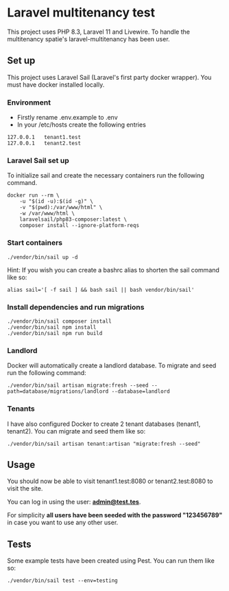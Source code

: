 # Laravel multitenancy test

This project uses PHP 8.3, Laravel 11 and Livewire. To handle the multitenancy spatie's laravel-multitenancy has been user.

## Set up

This project uses Laravel Sail (Laravel's first party docker wrapper). You must have docker installed locally.

### Environment

- Firstly rename .env.example to .env
- In your /etc/hosts create the following entries

```
127.0.0.1   tenant1.test
127.0.0.1   tenant2.test
```

### Laravel Sail set up

To initialize sail and create the necessary containers run the following command.

```
docker run --rm \
    -u "$(id -u):$(id -g)" \
    -v "$(pwd):/var/www/html" \
    -w /var/www/html \
    laravelsail/php83-composer:latest \
    composer install --ignore-platform-reqs
```

### Start containers

```
./vendor/bin/sail up -d
```

Hint: If you wish you can create a bashrc alias to shorten the sail command like so:

```
alias sail='[ -f sail ] && bash sail || bash vendor/bin/sail'
```

### Install dependencies and run migrations

```
./vendor/bin/sail composer install
./vendor/bin/sail npm install
./vendor/bin/sail npm run build
```

### Landlord

Docker will automatically create a landlord database. To migrate and seed run the following command:

```
./vendor/bin/sail artisan migrate:fresh --seed --path=database/migrations/landlord --database=landlord
```

### Tenants

I have also configured Docker to create 2 tenant databases (tenant1, tenant2). You can migrate and seed them like so:

```
./vendor/bin/sail artisan tenant:artisan "migrate:fresh --seed"
```

## Usage 

You should now be able to visit tenant1.test:8080 or tenant2.test:8080 to visit the site.

You can log in using the user: **admin@test.tes**.

For simplicity **all users have been seeded with the password "123456789"** in case you want to use any other user.


## Tests

Some example tests have been created using Pest. You can run them like so:

```
./vendor/bin/sail test --env=testing
```
